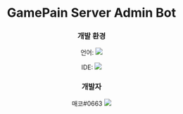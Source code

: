 <div align=center>

# GamePain Server Admin Bot



### 개발 환경

언어: <a href="https://discordpy.readthedocs.io/en/stable/"><img src="https://img.shields.io/badge/discord.py-3776AB?style=flat-square&logo=Python&logoColor=white"/></a>

IDE: <a href="https://code.visualstudio.com/"><img src="https://img.shields.io/badge/VSC-007ACC?style=flat-square&logo=Visual Studio Code&logoColor=white"/></a>

### 개발자

매코#0663 <a href="https://discord.com/users/263929094306005000"><img src="https://img.shields.io/badge/Developer-GamePain-9cf?style=flat-square&logo=discord&logoColor=white"/></a>


















</div>